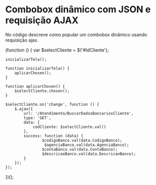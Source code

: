 # Combobox dinâmico com JSON e requisição AJAX
No código descreve como popular um combobox dinâmico usando requisição ajax.

(function () {
    var $selectCliente = $('#IdCliente');

    inicializarTela();

    function inicializarTela() {
        aplicarChosen();
    }

    function aplicarChosen() {
        $selectCliente.chosen();
    }

    $selectCliente.on('change', function () {
        $.ajax({
            url: '/Atendimento/BuscarDadosBancariosCliente',
            type: 'GET',
            data: {
                codCliente: $selectCliente.val()
            },
            success: function (data) {
                    $codigoBanco.val(data.CodigoBanco);
                     $agenciaBanco.val(data.AgenciaBanco);
                    $contaBanco.val(data.ContaBanco);
                    $descricaoBanco.val(data.DescricaoBanco);
            }
        });
    });
})();
